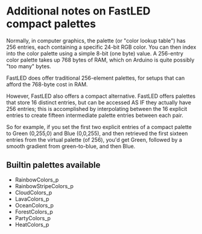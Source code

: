 # Additional notes on FastLED compact palettes

Normally, in computer graphics, the palette (or "color lookup table") has 256 entries, each containing a specific 24-bit RGB color.  You can then index into the color palette using a simple 8-bit (one byte) value. A 256-entry color palette takes up 768 bytes of RAM, which on Arduino is quite possibly "too many" bytes.

FastLED does offer traditional 256-element palettes, for setups that can afford the 768-byte cost in RAM.

However, FastLED also offers a compact alternative.  FastLED offers palettes that store 16 distinct entries, but can be accessed AS IF they actually have 256 entries; this is accomplished by interpolating between the 16 explicit entries to create fifteen intermediate palette entries between each pair.

So for example, if you set the first two explicit entries of a compact palette to Green (0,255,0) and Blue (0,0,255), and then retrieved the first sixteen entries from the virtual palette (of 256), you'd get Green, followed by a smooth gradient from green-to-blue, and then Blue.

## Builtin palettes available
- RainbowColors_p
- RainbowStripeColors_p
- CloudColors_p
- LavaColors_p
- OceanColors_p
- ForestColors_p
- PartyColors_p
- HeatColors_p
